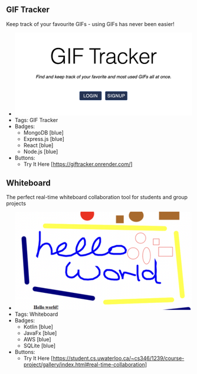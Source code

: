 ## GIF Tracker
Keep track of your favourite GIFs - using GIFs has never been easier!
- ![logo512](../assets/giftracker.png)
- Tags: GIF Tracker
- Badges:
  - MongoDB [blue]
  - Express.js [blue]
  - React [blue]
  - Node.js [blue]
- Buttons:
  - Try It Here [https://giftracker.onrender.com/]

## Whiteboard
The perfect real-time whiteboard collaboration tool for students and group projects
- ![logo512](../assets/whiteboard.png)
- Tags: Whiteboard
- Badges:
  -  Kotlin [blue]
  -  JavaFx [blue]
  -  AWS [blue]
  -  SQLite [blue]
- Buttons:
  - Try It Here [https://student.cs.uwaterloo.ca/~cs346/1239/course-project/gallery/index.html#real-time-collaboration]

